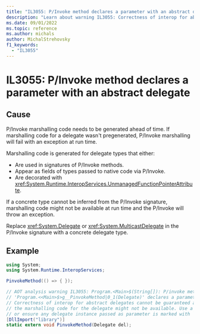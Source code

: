 ```yaml
---
title: "IL3055: P/Invoke method declares a parameter with an abstract delegate"
description: "Learn about warning IL3055: Correctness of interop for abstract delegates can't be guaranteed after native compilation because the marshalling code for the delegate might not be available."
ms.date: 09/01/2022
ms.topic: reference
ms.author: michals
author: MichalStrehovsky
f1_keywords:
  - "IL3055"
---
```

# IL3055: P/Invoke method declares a parameter with an abstract delegate

## Cause

P/Invoke marshalling code needs to be generated ahead of time. If marshalling code for a delegate wasn't pregenerated, P/Invoke marshalling will fail with an exception at run time.

Marshalling code is generated for delegate types that either:

- Are used in signatures of P/Invoke methods.
- Appear as fields of types passed to native code via P/Invoke.
- Are decorated with <xref:System.Runtime.InteropServices.UnmanagedFunctionPointerAttribute>.

If a concrete type cannot be inferred from the P/Invoke signature, marshalling code might not be available at run time and the P/Invoke will throw an exception.

Replace <xref:System.Delegate> or <xref:System.MulticastDelegate> in the P/Invoke signature with a concrete delegate type.

## Example

```csharp
using System;
using System.Runtime.InteropServices;

PinvokeMethod(() => { });

// AOT analysis warning IL3055: Program.<Main>$(String[]): P/invoke method
// 'Program.<<Main>$>g__PinvokeMethod|0_1(Delegate)' declares a parameter with an abstract delegate.
// Correctness of interop for abstract delegates cannot be guaranteed after native compilation:
// the marshalling code for the delegate might not be available. Use a non-abstract delegate type
// or ensure any delegate instance passed as parameter is marked with `UnmanagedFunctionPointerAttribute`.
[DllImport("library")]
static extern void PinvokeMethod(Delegate del);
```

